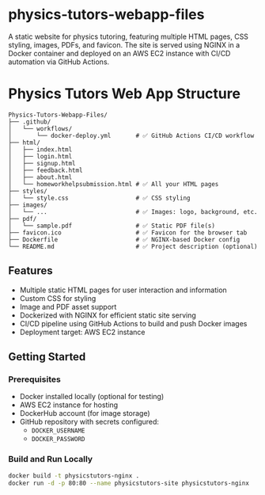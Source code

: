 # physics-tutors-webapp-files

A static website for physics tutoring, featuring multiple HTML pages, CSS styling, images, PDFs, and favicon. The site is served using NGINX in a Docker container and deployed on an AWS EC2 instance with CI/CD automation via GitHub Actions.

# Physics Tutors Web App Structure
```
Physics-Tutors-Webapp-Files/
├── .github/
│   └── workflows/
│       └── docker-deploy.yml       # ✅ GitHub Actions CI/CD workflow
├── html/
│   ├── index.html
│   ├── login.html
│   ├── signup.html
│   ├── feedback.html
│   ├── about.html
│   └── homeworkhelpsubmission.html # ✅ All your HTML pages
├── styles/
│   └── style.css                   # ✅ CSS styling
├── images/
│   └── ...                         # ✅ Images: logo, background, etc.
├── pdf/
│   └── sample.pdf                  # ✅ Static PDF file(s)
├── favicon.ico                     # ✅ Favicon for the browser tab
├── Dockerfile                      # ✅ NGINX-based Docker config
└── README.md                       # ✅ Project description (optional)
```

## Features

- Multiple static HTML pages for user interaction and information
- Custom CSS for styling
- Image and PDF asset support
- Dockerized with NGINX for efficient static site serving
- CI/CD pipeline using GitHub Actions to build and push Docker images
- Deployment target: AWS EC2 instance

## Getting Started

### Prerequisites

- Docker installed locally (optional for testing)
- AWS EC2 instance for hosting
- DockerHub account (for image storage)
- GitHub repository with secrets configured:
  - `DOCKER_USERNAME`
  - `DOCKER_PASSWORD`

### Build and Run Locally

```bash
docker build -t physicstutors-nginx .
docker run -d -p 80:80 --name physicstutors-site physicstutors-nginx
